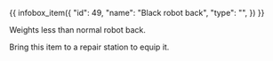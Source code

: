 {{ infobox_item({
	"id": 49,
	"name": "Black robot back",
	"type": "",
}) }}

Weights less than normal robot back.

Bring this item to a repair station to equip it.